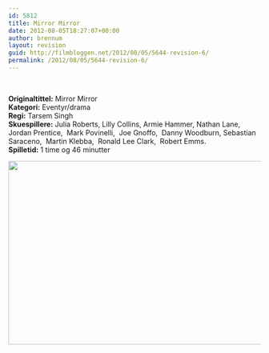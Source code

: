 ```yaml
---
id: 5812
title: Mirror Mirror
date: 2012-08-05T18:27:07+00:00
author: brennum
layout: revision
guid: http://filmbloggen.net/2012/08/05/5644-revision-6/
permalink: /2012/08/05/5644-revision-6/
---
```

&nbsp;

**Originaltittel:** Mirror Mirror  
**Kategori:** Eventyr/drama  
**Regi:** Tarsem Singh  
**Skuespillere:** Julia Roberts, Lilly Collins, Armie Hammer, Nathan Lane, Jordan Prentice,  Mark Povinelli,  Joe Gnoffo,  Danny Woodburn, Sebastian Saraceno,  Martin Klebba,  Ronald Lee Clark,  Robert Emms.  
**Spilletid:** 1 time og 46 minutter

<a href="http://filmbloggen.net/?attachment_id=5770" rel="attachment wp-att-5770"><img class="alignnone size-large wp-image-5770" src="http://filmbloggen.net/wp-content/uploads//2012/08/Mirror_Mirror_i01-620x367.jpg" alt="" width="620" height="367" /></a>

&nbsp;